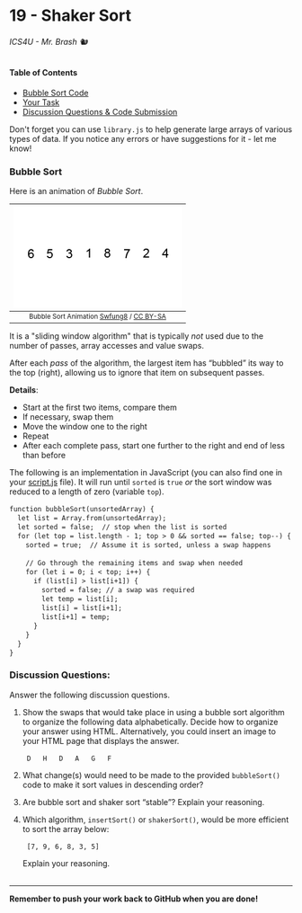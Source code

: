 # 19 - Shaker Sort

###### ICS4U - Mr. Brash 🐿️

#### Table of Contents
- [Bubble Sort Code](#bubble-sort)
- [Your Task](./SHAKER.md)
- [Discussion Questions & Code Submission](https://classroom.google.com)

Don't forget you can use `library.js` to help generate large arrays of various types of data. If you notice any errors or have suggestions for it - let me know!

### Bubble Sort

Here is an animation of _Bubble Sort_. 

|![Bubble Sort Animation](assets/Bubble-sort-example-300px.gif)|
|:---:|
|<div style="font-size:smaller">Bubble Sort Animation [Swfung8](https://commons.wikimedia.org/w/index.php?curid=14953478) / [CC BY-SA](https://creativecommons.org/licenses/by-sa/3.0)</div>|


It is a "sliding window algorithm" that is typically _not_ used due to the number of passes, array accesses and value swaps.

After each _pass_ of the algorithm, the largest item has “bubbled” its way to the top (right), allowing us to ignore that item on subsequent passes.

**Details**:
- Start at the first two items, compare them
- If necessary, swap them
- Move the window one to the right
- Repeat
- After each complete pass, start one further to the right and end of less than before

The following is an implementation in JavaScript (you can also find one in your [script.js](script.js) file). It will run until `sorted` is `true` _or_ the sort window was reduced to a length of zero (variable `top`).
```JS
function bubbleSort(unsortedArray) {
  let list = Array.from(unsortedArray); 
  let sorted = false;  // stop when the list is sorted
  for (let top = list.length - 1; top > 0 && sorted == false; top--) {
    sorted = true;  // Assume it is sorted, unless a swap happens

    // Go through the remaining items and swap when needed
    for (let i = 0; i < top; i++) {
      if (list[i] > list[i+1]) {
        sorted = false; // a swap was required
        let temp = list[i];
        list[i] = list[i+1];
        list[i+1] = temp;
      }
    }
  }
}
```

### Discussion Questions:
Answer the following discussion questions.

1. Show the swaps that would take place in using a bubble sort algorithm to organize the following data alphabetically. Decide how to organize your answer using HTML. Alternatively, you could insert an image to your HTML page that displays the answer.

		D	H	D	A	G	F


2. What change(s) would need to be made to the provided `bubbleSort()` code to make it sort values in descending order?

3. Are bubble sort and shaker sort “stable”? Explain your reasoning.

4. Which algorithm, `insertSort()` or `shakerSort()`, would be more efficient to sort the array below:

		[7, 9, 6, 8, 3, 5]

    Explain your reasoning.
<br><br>

<hr>

**Remember to push your work back to GitHub when you are done!**